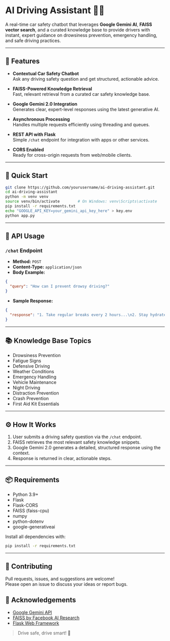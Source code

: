 
# AI Driving Assistant 🚗🧠

A real-time car safety chatbot that leverages **Google Gemini AI**, **FAISS vector search**, and a curated knowledge base to provide drivers with instant, expert guidance on drowsiness prevention, emergency handling, and safe driving practices.

---

## 🔧 Features

- **Contextual Car Safety Chatbot**  
  Ask any driving safety question and get structured, actionable advice.

- **FAISS-Powered Knowledge Retrieval**  
  Fast, relevant retrieval from a curated car safety knowledge base.

- **Google Gemini 2.0 Integration**  
  Generates clear, expert-level responses using the latest generative AI.

- **Asynchronous Processing**  
  Handles multiple requests efficiently using threading and queues.

- **REST API with Flask**  
  Simple `/chat` endpoint for integration with apps or other services.

- **CORS Enabled**  
  Ready for cross-origin requests from web/mobile clients.

---

## 🚀 Quick Start

```bash
git clone https://github.com/yourusername/ai-driving-assistant.git
cd ai-driving-assistant
python -m venv venv
source venv/bin/activate        # On Windows: venv\Scripts\activate
pip install -r requirements.txt
echo "GOOGLE_API_KEY=your_gemini_api_key_here" > key.env
python app.py
```

---

## 🧪 API Usage

### `/chat` Endpoint

- **Method:** `POST`  
- **Content-Type:** `application/json`  
- **Body Example:**
```json
{
  "query": "How can I prevent drowsy driving?"
}
```

- **Sample Response:**
```json
{
  "response": "1. Take regular breaks every 2 hours...\n2. Stay hydrated...\n3. Avoid heavy meals before driving..."
}
```

---

## 📚 Knowledge Base Topics

- Drowsiness Prevention  
- Fatigue Signs  
- Defensive Driving  
- Weather Conditions  
- Emergency Handling  
- Vehicle Maintenance  
- Night Driving  
- Distraction Prevention  
- Crash Prevention  
- First Aid Kit Essentials

---

## ⚙️ How It Works

1. User submits a driving safety question via the `/chat` endpoint.  
2. FAISS retrieves the most relevant safety knowledge snippets.  
3. Google Gemini 2.0 generates a detailed, structured response using the context.  
4. Response is returned in clear, actionable steps.

---

## 📦 Requirements

- Python 3.9+  
- Flask  
- Flask-CORS  
- FAISS (faiss-cpu)  
- numpy  
- python-dotenv  
- google-generativeai  

Install all dependencies with:

```bash
pip install -r requirements.txt
```

---

## 🤝 Contributing

Pull requests, issues, and suggestions are welcome!  
Please open an issue to discuss your ideas or report bugs.

## 🙏 Acknowledgements

- [Google Gemini API](https://ai.google.dev/)
- [FAISS by Facebook AI Research](https://github.com/facebookresearch/faiss)
- [Flask Web Framework](https://flask.palletsprojects.com/)

> Drive safe, drive smart! 🚦


